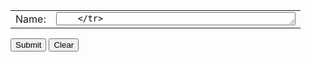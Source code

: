 <form accept-charset="UTF-8" action="https://formspree.io/f/mpzepooq" method="POST">
  <table style="border:none; border-collapse:collapse; cellspacing:0; cellpadding:0">
    <tr>
      <td align="right">Name:</td>
      <td align="left"><textarea name="text" id="message" cols="45" rows="1" tabindex="1"</td>
    </tr>
    <tr>
      <td align="right">Email:</td>
      <td  align="left"><textarea name="text" id="message" cols="45" rows="1" tabindex="2"></td>
    </tr>
    <tr>
      <td align="right">Subject:</td>
      <td align="left"><<textarea name="text" id="message" cols="45" rows="1" tabindex="3"></td>
    </tr>
     <tr>
      <td align="right">Message:</td>
      <td align="left"><textarea name="text" id="message" cols="45" rows="5" tabindex="4"></textarea></td>
    </tr>
  </table>
  <p>
    <label for="submit"></label>
    <input type="submit" name="submit" id="submit" value="Submit" tabindex="5" />
    <label for="reset"></label>
    <input type="reset" name="reset" id="reset" value="Clear" tabindex="6" />
  </p>  
</form>
